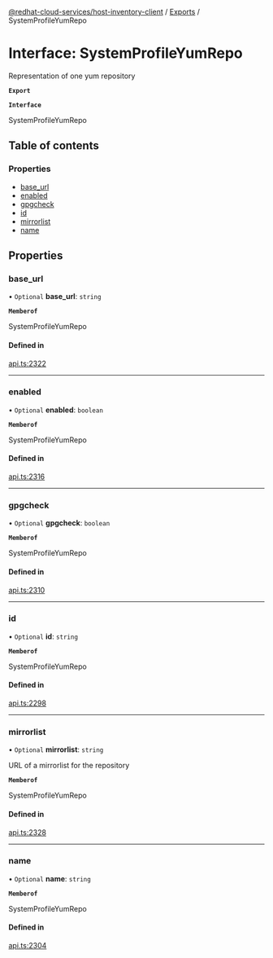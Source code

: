 [@redhat-cloud-services/host-inventory-client](../README.md) / [Exports](../modules.md) / SystemProfileYumRepo

# Interface: SystemProfileYumRepo

Representation of one yum repository

**`Export`**

**`Interface`**

SystemProfileYumRepo

## Table of contents

### Properties

- [base\_url](SystemProfileYumRepo.md#base_url)
- [enabled](SystemProfileYumRepo.md#enabled)
- [gpgcheck](SystemProfileYumRepo.md#gpgcheck)
- [id](SystemProfileYumRepo.md#id)
- [mirrorlist](SystemProfileYumRepo.md#mirrorlist)
- [name](SystemProfileYumRepo.md#name)

## Properties

### base\_url

• `Optional` **base\_url**: `string`

**`Memberof`**

SystemProfileYumRepo

#### Defined in

[api.ts:2322](https://github.com/RedHatInsights/javascript-clients/blob/master/packages/host-inventory/api.ts#L2322)

___

### enabled

• `Optional` **enabled**: `boolean`

**`Memberof`**

SystemProfileYumRepo

#### Defined in

[api.ts:2316](https://github.com/RedHatInsights/javascript-clients/blob/master/packages/host-inventory/api.ts#L2316)

___

### gpgcheck

• `Optional` **gpgcheck**: `boolean`

**`Memberof`**

SystemProfileYumRepo

#### Defined in

[api.ts:2310](https://github.com/RedHatInsights/javascript-clients/blob/master/packages/host-inventory/api.ts#L2310)

___

### id

• `Optional` **id**: `string`

**`Memberof`**

SystemProfileYumRepo

#### Defined in

[api.ts:2298](https://github.com/RedHatInsights/javascript-clients/blob/master/packages/host-inventory/api.ts#L2298)

___

### mirrorlist

• `Optional` **mirrorlist**: `string`

URL of a mirrorlist for the repository

**`Memberof`**

SystemProfileYumRepo

#### Defined in

[api.ts:2328](https://github.com/RedHatInsights/javascript-clients/blob/master/packages/host-inventory/api.ts#L2328)

___

### name

• `Optional` **name**: `string`

**`Memberof`**

SystemProfileYumRepo

#### Defined in

[api.ts:2304](https://github.com/RedHatInsights/javascript-clients/blob/master/packages/host-inventory/api.ts#L2304)
